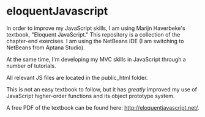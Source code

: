 # eloquentJavascript

In order to improve my JavaScript skills, I am using Marijn Haverbeke's textbook, "Eloquent JavaScript." This repository is a collection of the chapter-end exercises. I am using the NetBeans IDE (I am switching to NetBeans from Aptana Studio).

At the same time, I'm developing my MVC skills in JavaScript through a number of tutorials.

All relevant JS files are located in the public_html folder.

This is not an easy textbook to follow, but it has _greatly_ improved my use of JavaScript higher-order functions and its object prototype system.

A free PDF of the textbook can be found here: http://eloquentjavascript.net/.
